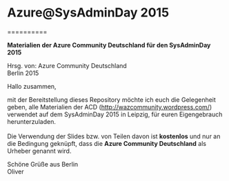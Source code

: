# Azure@SysAdminDay 2015
==========

<b>Materialien der Azure Community Deutschland für den SysAdminDay 2015</b>


Hrsg. von: Azure Community Deutschland <br>
Berlin 2015

Hallo zusammen,

mit der Bereitstellung dieses Repository möchte ich euch die Gelegenheit geben, alle Materialien der ACD (http://wazcommunity.wordpress.com/) verwendet auf dem SysAdminDay 2015 in Leipzig, für euren Eigengebrauch herunterzuladen.<br><br>Die Verwendung der Slides bzw. von Teilen davon ist <b>kostenlos</b> und nur an die Bedingung geknüpft, dass die <b>Azure Community Deutschland</b> als Urheber genannt wird.

Schöne Grüße aus Berlin <br>
Oliver

